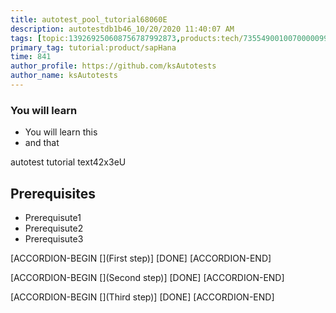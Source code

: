 ```yaml
---
title: autotest_pool_tutorial68060E
description: autotestdb1b46_10/20/2020 11:40:07 AM
tags: [topic:139269250608756787992873,products:tech/73554900100700000996,tutorial:experience/advanced]
primary_tag: tutorial:product/sapHana
time: 841
author_profile: https://github.com/ksAutotests
author_name: ksAutotests
---
```

### You will learn
- You will learn this
- and that

autotest tutorial text42x3eU

## Prerequisites
- Prerequisute1
- Prerequisute2
- Prerequisute3

[ACCORDION-BEGIN [](First step)]
[DONE]
[ACCORDION-END]

[ACCORDION-BEGIN [](Second step)]
[DONE]
[ACCORDION-END]

[ACCORDION-BEGIN [](Third step)]
[DONE]
[ACCORDION-END]

